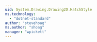```yaml
---
uid: System.Drawing.Drawing2D.HatchStyle
ms.technology: 
  - "dotnet-standard"
author: "stevehoag"
ms.author: "shoag"
manager: "wpickett"
---
```

